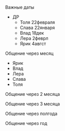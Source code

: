 Важные даты
- ДР
	- Толя 22февраля
	- Слава 22января
	- Влад 18дек
	- Лера 2феврл
	- Ярик 4авгст

Общение через месяц
- Ярик
- Влад
- Лера
- Слава
- Толя

Общение через 2 месяца

Общение через 3 месяца

Общение через полгода

Общение через год